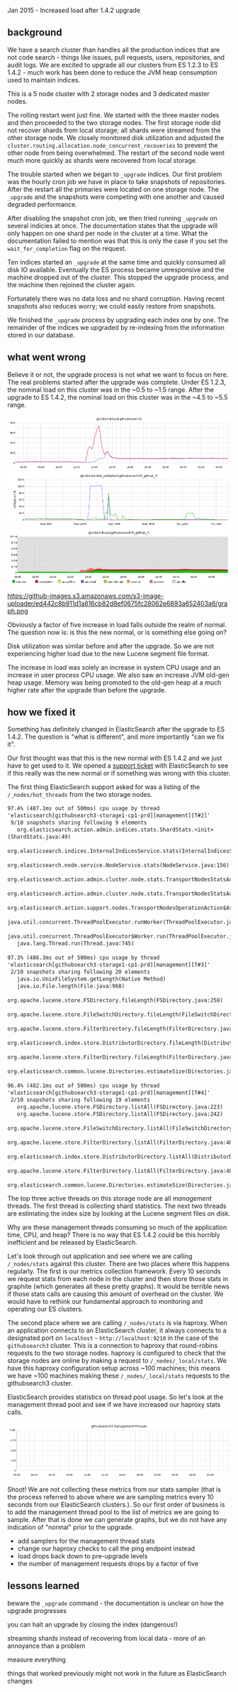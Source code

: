 Jan 2015 - Increased load after 1.4.2 upgrade

## background

We have a search cluster than handles all the production indices that are not
code search - things like issues, pull requests, users, repositories, and audit
logs. We are excited to upgrade all our clusters from ES 1.2.3 to ES 1.4.2 -
much work has been done to reduce the JVM heap consumption used to maintain
indices.

This is a 5 node cluster with 2 storage nodes and 3 dedicated master nodes.

The rolling restart went just fine. We started with the three master nodes and
then proceeded to the two storage nodes. The first storage node did not recover
shards from local storage; all shards were streamed from the other storage node.
We closely monitored disk utilization and adjusted the
`cluster.routing.allocation.node_concurrent_recoveries` to prevent the other
node from being overwhelmed. The restart of the second node went much more
quickly as shards were recovered from local storage.

The trouble started when we began to `_upgrade` indices. Our first problem was
the hourly cron job we have in place to take snapshots of repositories. After
the restart all the primaries were located on one storage node. The `_upgrade`
and the snapshots were competing with one another and caused degraded
performance.

After disabling the snapshot cron job, we then tried running `_upgrade` on
several indicies at once. The documentation states that the upgrade will only
happen on one shard per node in the cluster at a time. What the documentation
failed to mention was that this is only the case if you set the
`wait_for_completion` flag on the request.

Ten indices started an `_upgrade` at the same time and quickly consumed all disk
IO available. Eventually the ES process became unresponsive and the machine
dropped out of the cluster. This stopped the upgrade process, and the machine
then rejoined the cluster again.

Fortunately there was no data loss and no shard corruption. Having recent
snapshots also reduces worry; we could easily restore from snapshots.

We finished the `_upgrade` process by upgrading each index one by one. The
remainder of the indices we upgraded by re-indexing from the information stored
in our database.

## what went wrong

Believe it or not, the upgrade process is not what we want to focus on here. The
real problems started after the upgrade was complete. Under ES 1.2.3, the
nominal load on this cluster was in the ~0.5 to ~1.5 range. After the
upgrade to ES 1.4.2, the nominal load on this cluster was in the ~4.5 to ~5.5
range.

![](/images/2015-02-05-githubsearch3-load.png)
![](/images/2015-02-05-githubsearch3-disk-utilization.png)
![](/images/2015-02-05-githubsearch3-cpu.png)

https://github-images.s3.amazonaws.com/s3-image-uploader/ed442c8b911d1a816cb82d8ef0675fc28062e6893a652403a6/graph.png

Obviously a factor of five increase in load falls outside the realm of normal.
The question now is: is this the new normal, or is something else going on?

Disk utilization was similar before and after the upgrade. So we are not
experiencing higher load due to the new Lucene segment file format.

The increase in load was solely an increase in system CPU usage and an increase
in user process CPU usage. We also saw an increase JVM old-gen heap usage.
Memory was being promoted to the old-gen heap at a much higher rate after the
upgrade than before the upgrade.

## how we fixed it

Something has definitely changed in ElasticSearch after the upgrade to ES 1.4.2.
The question is "what is different", and more importantly "can we fix it".

Our first thought was that this is the new normal with ES 1.4.2 and we just have
to get used to it. We opened a [support ticket](https://support.elasticsearch.com/requests/7200)
with ElasticSearch to see if this really was the new normal or if something was
wrong with this cluster.

The first thing ElasticSearch support asked for was a listing of the
`/_nodes/hot_threads` from the two storage nodes.

```
97.4% (487.1ms out of 500ms) cpu usage by thread 'elasticsearch[githubsearch3-storage1-cp1-prd][management][T#2]'
 9/10 snapshots sharing following 9 elements
   org.elasticsearch.action.admin.indices.stats.ShardStats.<init>(ShardStats.java:49)
   org.elasticsearch.indices.InternalIndicesService.stats(InternalIndicesService.java:212)
   org.elasticsearch.node.service.NodeService.stats(NodeService.java:156)
   org.elasticsearch.action.admin.cluster.node.stats.TransportNodesStatsAction.nodeOperation(TransportNodesStatsAction.java:96)
   org.elasticsearch.action.admin.cluster.node.stats.TransportNodesStatsAction.nodeOperation(TransportNodesStatsAction.java:44)
   org.elasticsearch.action.support.nodes.TransportNodesOperationAction$AsyncAction$2.run(TransportNodesOperationAction.java:141)
   java.util.concurrent.ThreadPoolExecutor.runWorker(ThreadPoolExecutor.java:1145)
   java.util.concurrent.ThreadPoolExecutor$Worker.run(ThreadPoolExecutor.java:615)
   java.lang.Thread.run(Thread.java:745)

97.3% (486.3ms out of 500ms) cpu usage by thread 'elasticsearch[githubsearch3-storage1-cp1-prd][management][T#3]'
 2/10 snapshots sharing following 20 elements
   java.io.UnixFileSystem.getLength(Native Method)
   java.io.File.length(File.java:968)
   org.apache.lucene.store.FSDirectory.fileLength(FSDirectory.java:258)
   org.apache.lucene.store.FileSwitchDirectory.fileLength(FileSwitchDirectory.java:147)
   org.apache.lucene.store.FilterDirectory.fileLength(FilterDirectory.java:63)
   org.elasticsearch.index.store.DistributorDirectory.fileLength(DistributorDirectory.java:113)
   org.apache.lucene.store.FilterDirectory.fileLength(FilterDirectory.java:63)
   org.elasticsearch.common.lucene.Directories.estimateSize(Directories.java:43)

96.4% (482.1ms out of 500ms) cpu usage by thread 'elasticsearch[githubsearch3-storage1-cp1-prd][management][T#4]'
 2/10 snapshots sharing following 19 elements
   org.apache.lucene.store.FSDirectory.listAll(FSDirectory.java:223)
   org.apache.lucene.store.FSDirectory.listAll(FSDirectory.java:242)
   org.apache.lucene.store.FileSwitchDirectory.listAll(FileSwitchDirectory.java:87)
   org.apache.lucene.store.FilterDirectory.listAll(FilterDirectory.java:48)
   org.elasticsearch.index.store.DistributorDirectory.listAll(DistributorDirectory.java:88)
   org.apache.lucene.store.FilterDirectory.listAll(FilterDirectory.java:48)
   org.elasticsearch.common.lucene.Directories.estimateSize(Directories.java:40)
```

The top three active threads on this storage node are all *management* threads.
The first thread is collecting shard statistics. The next two threads are
estimating the index size by looking at the Lucene segment files on disk.

Why are these management threads consuming so much of the application time, CPU,
and heap? There is no way that ES 1.4.2 could be this horribly inefficient and
be released by ElasticSearch.

Let's look through out application and see where we are calling `/_nodes/stats`
against this cluster. There are two places where this happens regularly. The
first is our metrics collection framework. Every 10 seconds we request stats
from each node in the cluster and then store those stats in graphite (which
generates all these pretty graphs). It would be terrible news if those stats
calls are causing this amount of overhead on the cluster. We would have to
rethink our fundamental approach to monitoring and operating our ES clusters.

The second place where we are calling `/_nodes/stats` is via haproxy. When an
application connects to an ElasticSearch cluster, it always connects to a
designated port on `localhost` - `http://localhost:9210` in the case of the
`githubsearch3` cluster. This is a connection to haproxy that round-robins
requests to the two storage nodes. haproxy is configured to check that the
storage nodes are online by making a request to `/_nodes/_local/stats`. We have
this haproxy configuration setup across ~100 machines; this means we have ~100
machines making these `/_nodes/_local/stats` requests to the githubsearch3
cluster.

ElasticSearch provides statistics on thread pool usage. So let's look at the
management thread pool and see if we have increased our haproxy stats calls.

![not tracking management threads](/images/2015-02-05-githubsearch3-management-threads.png)

Shoot! We are not collecting these metrics from our stats sampler (that is the
process referred to above where we are sampling metrics every 10 seconds from
our ElasticSearch clusters.). So our first order of business is to add the
management thread pool to the list of metrics we are going to sample. After that
is done we can generate graphs, but we do not have any indication of "normal"
prior to the upgrade.




* add samplers for the management thread stats
* change our haproxy checks to call the ping endpoint instead
* load drops back down to pre-upgrade levels
* the number of management requests drops by a factor of five

## lessons learned

beware the `_upgrade` command - the documentation is unclear on how the upgrade
progresses

you can halt an upgrade by closing the index (dangerous!)

streaming shards instead of recovering from local data - more of an annoyance
than a problem

measure everything

things that worked previously might not work in the future as ElasticSearch
changes


